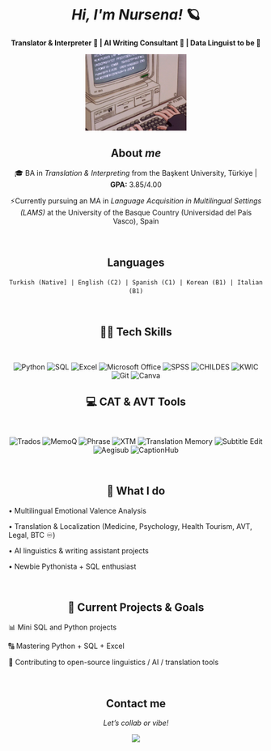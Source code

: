 <div align="center">
  
# *Hi, I'm Nursena!* 🪐

<p>
  <strong>Translator & Interpreter 🪩 | AI Writing Consultant 🌌  | Data Linguist to be 🤍 </strong>
</p>  

<img src="teclado.gif" width="200"/>


<br>
  
## **About _me_**

  
🎓 BA in _Translation & Interpreting_ from the Başkent University, Türkiye | **GPA:** 3.85/4.00

⚡️Currently pursuing an MA in _Language Acquisition in Multilingual Settings (LAMS)_ at the University of the Basque Country (Universidad del País Vasco), Spain

<div align="center">
  
<br>

## Languages

```Turkish (Native] | English (C2) | Spanish (C1) | Korean (B1) | Italian (B1)```

<br>

<div align="center">

## ⛓️‍💥 Tech Skills
<br>

![Python](https://img.shields.io/badge/Python-3776AB?style=for-the-badge&logo=python&logoColor=white)
![SQL](https://img.shields.io/badge/SQL-CC2927?style=for-the-badge&logo=sqlite&logoColor=white)
![Excel](https://img.shields.io/badge/Excel-217346?style=for-the-badge&logo=microsoft-excel&logoColor=white)
![Microsoft Office](https://img.shields.io/badge/Microsoft_Office-D83B01?style=for-the-badge&logo=microsoft-office&logoColor=white)
![SPSS](https://img.shields.io/badge/SPSS-FF0000?style=for-the-badge)
![CHILDES](https://img.shields.io/badge/CHILDES-555555?style=for-the-badge)
![KWIC](https://img.shields.io/badge/KWIC-555555?style=for-the-badge)
![Git](https://img.shields.io/badge/Git-F05032?style=for-the-badge&logo=git&logoColor=white)
![Canva](https://img.shields.io/badge/Canva-00C4CC?style=for-the-badge&logo=canva&logoColor=white)
<br>

## 💻 CAT & AVT Tools  
<br>

![Trados](https://img.shields.io/badge/Trados-00B9E4?style=for-the-badge)
![MemoQ](https://img.shields.io/badge/memoQ-7D4698?style=for-the-badge)
![Phrase](https://img.shields.io/badge/Phrase-00BFA5?style=for-the-badge)
![XTM](https://img.shields.io/badge/XTM-003366?style=for-the-badge)
![Translation Memory](https://img.shields.io/badge/Translation_Memory-555555?style=for-the-badge)
![Subtitle Edit](https://img.shields.io/badge/Subtitle_Edit-555555?style=for-the-badge)
![Aegisub](https://img.shields.io/badge/Aegisub-555555?style=for-the-badge)
![CaptionHub](https://img.shields.io/badge/CaptionHub-555555?style=for-the-badge)

<br>

## 📎 What I do

<div align="left">

• Multilingual Emotional Valence Analysis

• Translation & Localization (Medicine, Psychology, Health Tourism, AVT, Legal, BTC ♾️)

• AI linguistics & writing assistant projects

• Newbie Pythonista + SQL enthusiast

<div align="center">

<br>
  
## 📍 Current Projects & Goals

<div align="left">
  
📊 Mini SQL and Python projects
  
🔠 Mastering Python + SQL + Excel

🌼 Contributing to open-source linguistics / AI / translation tools

<br>

<div align="center">

## Contact me

_Let’s collab or vibe!_

<img src="snorlax.gif" width="200"/>








